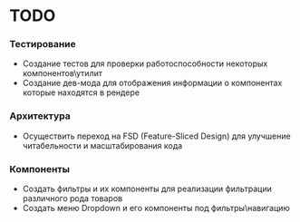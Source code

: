 # TODO

### Тестирование

- Создание тестов для проверки работоспособности некоторых компонентов\утилит
- Создание дев-мода для отображения информации о компонентах которые находятся в рендере

### Архитектура

- Осуществить переход на FSD (Feature-Sliced Design) для улучшение читабельности и масштабирования кода

### Компоненты

- Создать фильтры и их компоненты для реализации фильтрации различного рода товаров
- Создать меню Dropdown и его компоненты под фильтры\навигацию